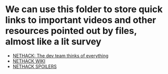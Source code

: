 # We can use this folder to store quick links to important videos and other resources pointed out by files, almost like a lit survey

- [NETHACK: The dev team thinks of everything](https://www.youtube.com/watch?v=SjuTyJlgLJ8)
- [NETHACK WIKI](https://nethackwiki.com/, )
- [NETHACK SPOILERS](https://sites.google.com/view/evasroguelikegamessite/list-of-nethack-spoilers)